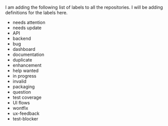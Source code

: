 I am adding the following list of labels to all the repositories. I will be adding definitions for the labels here.

* needs attention
* needs update
* API
* backend
* bug
* dashboard
* documentation
* duplicate
* enhancement
* help wanted
* in progress
* invalid
* packaging
* question
* test coverage
* UI flows
* wontfix
* ux-feedback
* test-blocker